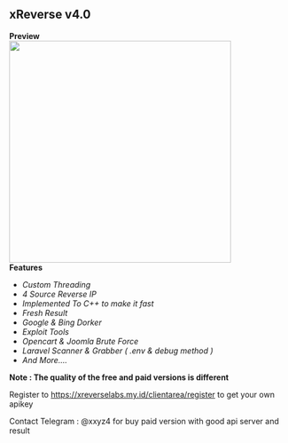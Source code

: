 ## xReverse v4.0

**Preview**<br>
  <image src="https://xreverselabs.my.id/assets/img/view.png" height="400">
  <br>
  **Features**
  
  - _Custom Threading_
  - _4 Source Reverse IP_
  - _Implemented To C++ to make it fast_
  - _Fresh Result_
  - _Google & Bing Dorker_
  - _Exploit Tools_
  - _Opencart & Joomla Brute Force_
  - _Laravel Scanner & Grabber ( .env & debug method )_
  - _And More...._

   **Note : The quality of the free and paid versions is different**

   Register to https://xreverselabs.my.id/clientarea/register to get your own apikey
 
Contact Telegram : @xxyz4 for buy paid version with good api server and result
